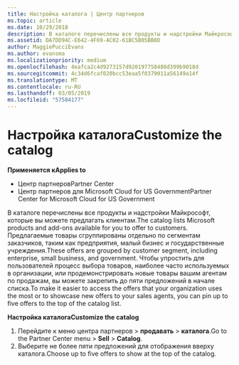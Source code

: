 ```yaml
---
title: Настройка каталога | Центр партнеров
ms.topic: article
ms.date: 10/29/2018
description: В каталоге перечислены все продукты и надстройки Майкрософт, которые партнеры могут продавать.
ms.assetid: DA7DD94C-E642-4F69-AC02-61BC5B05BB0D
author: MaggiePucciEvans
ms.author: evansma
ms.localizationpriority: medium
ms.openlocfilehash: 4eafca2c4d9273157d920197758488d399b9018d
ms.sourcegitcommit: 4c34d6fcaf020bcc53eaa5f0379011a56149a14f
ms.translationtype: MT
ms.contentlocale: ru-RU
ms.lasthandoff: 03/05/2019
ms.locfileid: "57584177"
---
```

# <a name="customize-the-catalog"></a><span data-ttu-id="52895-103">Настройка каталога</span><span class="sxs-lookup"><span data-stu-id="52895-103">Customize the catalog</span></span>

<span data-ttu-id="52895-104">**Применяется к**</span><span class="sxs-lookup"><span data-stu-id="52895-104">**Applies to**</span></span>

-  <span data-ttu-id="52895-105">Центр партнеров</span><span class="sxs-lookup"><span data-stu-id="52895-105">Partner Center</span></span>
-  <span data-ttu-id="52895-106">Центр партнеров для Microsoft Cloud for US Government</span><span class="sxs-lookup"><span data-stu-id="52895-106">Partner Center for Microsoft Cloud for US Government</span></span>


<span data-ttu-id="52895-107">В каталоге перечислены все продукты и надстройки Майкрософт, которые вы можете предлагать клиентам.</span><span class="sxs-lookup"><span data-stu-id="52895-107">The catalog lists Microsoft products and add-ons available for you to offer to customers.</span></span> <span data-ttu-id="52895-108">Предлагаемые товары сгруппированы отдельно по сегментам заказчиков, таким как предприятия, малый бизнес и государственные учреждения.</span><span class="sxs-lookup"><span data-stu-id="52895-108">These offers are grouped by customer segment, including enterprise, small business, and government.</span></span> <span data-ttu-id="52895-109">Чтобы упростить для пользователей процесс выбора товаров, наиболее часто используемых в организации, или продемонстрировать новые товары вашим агентам по продажам, вы можете закрепить до пяти предложений в начале списка.</span><span class="sxs-lookup"><span data-stu-id="52895-109">To make it easier to access the offers that your organization uses the most or to showcase new offers to your sales agents, you can pin up to five offers to the top of the catalog list.</span></span>

<span data-ttu-id="52895-110">**Настройка каталога**</span><span class="sxs-lookup"><span data-stu-id="52895-110">**Customize the catalog**</span></span>

1.  <span data-ttu-id="52895-111">Перейдите к меню центра партнеров &gt; **продавать** &gt; **каталога**.</span><span class="sxs-lookup"><span data-stu-id="52895-111">Go to the Partner Center menu &gt; **Sell** &gt; **Catalog**.</span></span>
2.  <span data-ttu-id="52895-112">Выберите не более пяти предложений для отображения вверху каталога.</span><span class="sxs-lookup"><span data-stu-id="52895-112">Choose up to five offers to show at the top of the catalog.</span></span>

 

 



